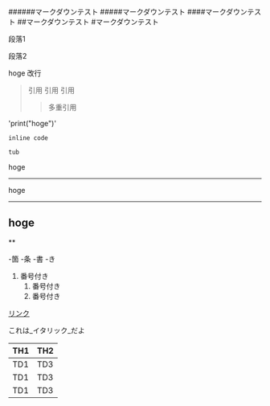 ######マークダウンテスト
#####マークダウンテスト
####マークダウンテスト
##マークダウンテスト
#マークダウンテスト

段落1

段落2

hoge  改行


>引用  引用
>引用
>>多重引用

'print("hoge")'

`inline code`

	tub


hoge
***
hoge
___
hoge
---
**

-箇
	-条
	-書
-き

1. 番号付き
	1. 番号付き
	1. 番号付き

[リンク](https://www.google.co.jp/)

これは_イタリック_だよ

| TH1 | TH2 |
----|----
| TD1 | TD3 |
| TD1 | TD3 |
| TD1 | TD3 |

